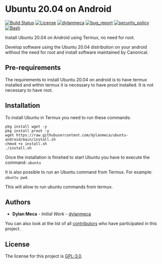 # Ubuntu 20.04 on Android
[![Build Status](https://img.shields.io/github/stars/dylanmeca/ubuntu-android.svg)](https://github.com/dylanmeca/ubuntu-android)
[![License](https://img.shields.io/github/license/dylanmeca/ubuntu-android.svg)](https://github.com/dylanmeca/ubuntu-android/blob/main/LICENSE)
[![dylanmeca](https://img.shields.io/badge/author-dylanmeca-green.svg)](https://github.com/dylanmeca)
[![bug_report](https://img.shields.io/badge/bug-report-red.svg)](https://github.com/dylanmeca/ubuntu-android/blob/main/.github/ISSUE_TEMPLATE/bug_report.md)
[![security_policy](https://img.shields.io/badge/security-policy-cyan.svg)](https://github.com/dylanmeca/ubuntu-android/blob/main/SECURITY.md)
[![Bash](https://img.shields.io/badge/language-Bash-blue.svg)](https://www.gnu.org/software/bash/)

Install Ubuntu 20.04 on Android using Termux, no need for root.

Develop software using the Ubuntu 20.04 distribution on your android without the need for root and install software maintained by Canonical.

## Pre-requirements

The requirements to install Ubuntu 20.04 on android is to have termux installed and within termux it is necessary to have proot installed. It is not necessary to have root.

## Installation

To install Ubuntu in Termux you need to run these commands:

```shell
pkg install wget -y
pkg install proot -y
wget https://raw.githubusercontent.com/dylanmeca/ubuntu-android/main/install.sh
chmod +x install.sh
./install.sh
```

Once the installation is finished to start Ubuntu you have to execute the command: ```ubuntu```

It is also possible to run an Ubuntu command from Termux. For example: ```ubuntu pwd```.

This will allow to run ubuntu commands from termux.

## Authors

* **Dylan Meca** - *Initial Work* - [dylanmeca](https://github.com/dylanmeca)

You can also look at the list of all [contributors](https://github.com/dylanmeca/ubuntu-android/contributors) who have participated in this project.

## License

The license for this project is [GPL-3.0](https://github.com/dylanmeca/ubuntu-android/blob/main/LICENSE).
